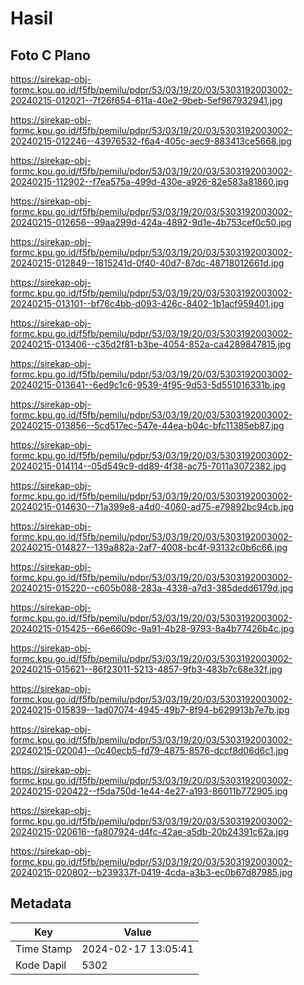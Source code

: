 # Hasil

## Foto C Plano

https://sirekap-obj-formc.kpu.go.id/f5fb/pemilu/pdpr/53/03/19/20/03/5303192003002-20240215-012021--7f26f654-611a-40e2-9beb-5ef967932941.jpg

https://sirekap-obj-formc.kpu.go.id/f5fb/pemilu/pdpr/53/03/19/20/03/5303192003002-20240215-012246--43976532-f6a4-405c-aec9-883413ce5668.jpg

https://sirekap-obj-formc.kpu.go.id/f5fb/pemilu/pdpr/53/03/19/20/03/5303192003002-20240215-112902--f7ea575a-499d-430e-a926-82e583a81860.jpg

https://sirekap-obj-formc.kpu.go.id/f5fb/pemilu/pdpr/53/03/19/20/03/5303192003002-20240215-012656--99aa299d-424a-4892-9d1e-4b753cef0c50.jpg

https://sirekap-obj-formc.kpu.go.id/f5fb/pemilu/pdpr/53/03/19/20/03/5303192003002-20240215-012849--1815241d-0f40-40d7-87dc-48718012661d.jpg

https://sirekap-obj-formc.kpu.go.id/f5fb/pemilu/pdpr/53/03/19/20/03/5303192003002-20240215-013101--bf76c4bb-d093-426c-8402-1b1acf959401.jpg

https://sirekap-obj-formc.kpu.go.id/f5fb/pemilu/pdpr/53/03/19/20/03/5303192003002-20240215-013406--c35d2f81-b3be-4054-852a-ca4289847815.jpg

https://sirekap-obj-formc.kpu.go.id/f5fb/pemilu/pdpr/53/03/19/20/03/5303192003002-20240215-013641--6ed9c1c6-9539-4f95-9d53-5d551016331b.jpg

https://sirekap-obj-formc.kpu.go.id/f5fb/pemilu/pdpr/53/03/19/20/03/5303192003002-20240215-013856--5cd517ec-547e-44ea-b04c-bfc11385eb87.jpg

https://sirekap-obj-formc.kpu.go.id/f5fb/pemilu/pdpr/53/03/19/20/03/5303192003002-20240215-014114--05d549c9-dd89-4f38-ac75-7011a3072382.jpg

https://sirekap-obj-formc.kpu.go.id/f5fb/pemilu/pdpr/53/03/19/20/03/5303192003002-20240215-014630--71a399e8-a4d0-4060-ad75-e79892bc94cb.jpg

https://sirekap-obj-formc.kpu.go.id/f5fb/pemilu/pdpr/53/03/19/20/03/5303192003002-20240215-014827--139a882a-2af7-4008-bc4f-93132c0b6c66.jpg

https://sirekap-obj-formc.kpu.go.id/f5fb/pemilu/pdpr/53/03/19/20/03/5303192003002-20240215-015220--c605b088-283a-4338-a7d3-385dedd6179d.jpg

https://sirekap-obj-formc.kpu.go.id/f5fb/pemilu/pdpr/53/03/19/20/03/5303192003002-20240215-015425--66e6609c-9a91-4b28-9793-8a4b77426b4c.jpg

https://sirekap-obj-formc.kpu.go.id/f5fb/pemilu/pdpr/53/03/19/20/03/5303192003002-20240215-015621--86f23011-5213-4857-9fb3-483b7c68e32f.jpg

https://sirekap-obj-formc.kpu.go.id/f5fb/pemilu/pdpr/53/03/19/20/03/5303192003002-20240215-015839--1ad07074-4945-49b7-8f94-b629913b7e7b.jpg

https://sirekap-obj-formc.kpu.go.id/f5fb/pemilu/pdpr/53/03/19/20/03/5303192003002-20240215-020041--0c40ecb5-fd79-4875-8576-dccf8d06d6c1.jpg

https://sirekap-obj-formc.kpu.go.id/f5fb/pemilu/pdpr/53/03/19/20/03/5303192003002-20240215-020422--f5da750d-1e44-4e27-a193-86011b772905.jpg

https://sirekap-obj-formc.kpu.go.id/f5fb/pemilu/pdpr/53/03/19/20/03/5303192003002-20240215-020616--fa807924-d4fc-42ae-a5db-20b24391c62a.jpg

https://sirekap-obj-formc.kpu.go.id/f5fb/pemilu/pdpr/53/03/19/20/03/5303192003002-20240215-020802--b239337f-0419-4cda-a3b3-ec0b67d87985.jpg


## Metadata

| Key        | Value               |
| ---------- | ------------------- |
| Time Stamp | 2024-02-17 13:05:41 |
| Kode Dapil | 5302                |



